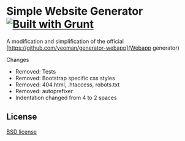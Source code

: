 # Simple Website Generator [![Built with Grunt](https://cdn.gruntjs.com/builtwith.png)](http://gruntjs.com/)

A modification and simplification of the official [https://github.com/yeoman/generator-webapp](Webapp generator)

Changes

- Removed: Tests
- Removed: Bootstrap specific css styles
- Removed: 404.html, .htaccess, robots.txt
- Removed: autoprefixer
- Indentation changed from 4 to 2 spaces

## License
[BSD license](http://opensource.org/licenses/bsd-license.php)
